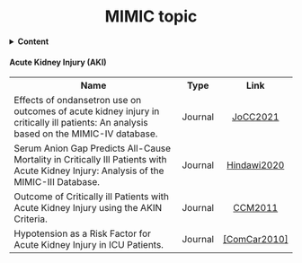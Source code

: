 <h1 align="center">
  <b>MIMIC topic</b><br>
</h1>

<details>
<summary><strong>Content</strong></summary>
<ul>
  <li>Acute Kidney Injury (AKI)</li>
  <!-- <li>Second item</li>
  <li>Third item</li>
  <li>Fourth item</li> -->
</ul>
</details>

#### Acute Kidney Injury (AKI)

<table>
  <tbody>
    <tr>
      <th>Name</th>
      <th align="center">Type</th>
      <th align="center">Link</th>
    </tr>
    <tr>
      <td align="left">Effects of ondansetron use on outcomes of acute kidney injury in critically ill patients: An analysis based on the MIMIC-IV database.</td>
      <td align="center">Journal</td>
      <td align="center">
        <a href="https://drive.google.com/file/d/1HPiwRI6244j2cl6jIPkdk_NeINUk21h8/view?usp=share_link">
          JoCC2021
        </a>
      </td>
    </tr>
    <tr>
      <td align="left">Serum Anion Gap Predicts All-Cause Mortality in Critically Ill Patients with Acute Kidney Injury: Analysis of the MIMIC-III Database.</td>
      <td align="center">Journal</td>
      <td align="center">
        <a href="https://drive.google.com/file/d/1pQmybOvPvG3e5W89lkDKrQtPdEJPn_js/view?usp=share_link">
          Hindawi2020
        </a>
      </td>
    </tr>
    <tr>
      <td align="left">Outcome of Critically ill Patients with Acute Kidney Injury using the AKIN Criteria.</td>
      <td align="center">Journal</td>
      <td align="center">
        <a href="https://drive.google.com/file/d/1FoyKyeC0UNPJED1Qdib1MRj9y8VGeLP5/view?usp=share_link">
          CCM2011
        </a>
      </td>
    </tr>
    <tr>
      <td align="left">Hypotension as a Risk Factor for Acute Kidney Injury in ICU Patients.</td>
      <td align="center">Journal</td>
      <td align="center">
        <a href="https://drive.google.com/file/d/1Rc3AKZXo27Kap-WvkgFnx8D1xBMhgHi8/view?usp=share_link">
          [ComCar2010]
        </a>
      </td>
    </tr>
  </tbody>
</table>